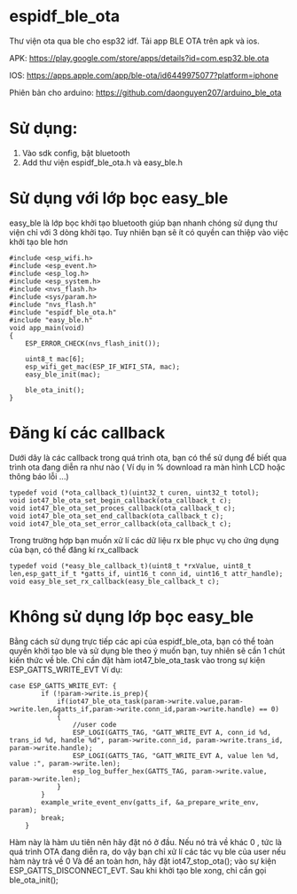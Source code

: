 # espidf_ble_ota
Thư viện ota qua ble cho esp32 idf. Tải app BLE OTA trên apk và ios.

APK: https://play.google.com/store/apps/details?id=com.esp32.ble.ota

IOS: https://apps.apple.com/app/ble-ota/id6449975077?platform=iphone

Phiên bản cho arduino: https://github.com/daonguyen207/arduino_ble_ota

# Sử dụng:
1. Vào sdk config, bật bluetooth
2. Add thư viện espidf_ble_ota.h và easy_ble.h

# Sử dụng với lớp bọc easy_ble
easy_ble là lớp bọc khởi tạo bluetooth giúp bạn nhanh chóng sử dụng thư viện chỉ với 3 dòng khởi tạo. Tuy nhiên bạn sẽ ít có quyền can thiệp vào việc khởi tạo ble hơn
```
#include <esp_wifi.h>
#include <esp_event.h>
#include <esp_log.h>
#include <esp_system.h>
#include <nvs_flash.h>
#include <sys/param.h>
#include "nvs_flash.h"
#include "espidf_ble_ota.h"
#include "easy_ble.h"
void app_main(void)
{
    ESP_ERROR_CHECK(nvs_flash_init());
    
    uint8_t mac[6];
    esp_wifi_get_mac(ESP_IF_WIFI_STA, mac);
    easy_ble_init(mac);

    ble_ota_init();
}
```
# Đăng kí các callback
Dưới dây là các callback trong quá trình ota, bạn có thể sử dụng để biết qua trình ota đang diễn ra như nào ( Ví dụ in % download ra màn hình LCD hoặc thông báo lỗi ...)
```
typedef void (*ota_callback_t)(uint32_t curen, uint32_t totol);
void iot47_ble_ota_set_begin_callback(ota_callback_t c);
void iot47_ble_ota_set_proces_callback(ota_callback_t c);
void iot47_ble_ota_set_end_callback(ota_callback_t c);
void iot47_ble_ota_set_error_callback(ota_callback_t c);
```
Trong trường hợp bạn muốn xử lí các dữ liệu rx ble phục vụ cho ứng dụng của bạn, có thể đăng kí rx_callback
```
typedef void (*easy_ble_callback_t)(uint8_t *rxValue, uint8_t len,esp_gatt_if_t *gatts_if, uint16_t conn_id, uint16_t attr_handle);
void easy_ble_set_rx_callback(easy_ble_callback_t c);
```
# Không sử dụng lớp bọc easy_ble
Bằng cách sử dụng trực tiếp các api của espidf_ble_ota, bạn có thể toàn quyền khởi tạo ble và sử dụng ble theo ý muốn bạn, tuy nhiên sẽ cần 1 chút kiến thức về ble. Chỉ cần đặt hàm iot47_ble_ota_task vào trong sự kiện ESP_GATTS_WRITE_EVT
Ví dụ:
```
case ESP_GATTS_WRITE_EVT: {
        if (!param->write.is_prep){ 
            if(iot47_ble_ota_task(param->write.value,param->write.len,&gatts_if,param->write.conn_id,param->write.handle) == 0)
            {
                //user code
                ESP_LOGI(GATTS_TAG, "GATT_WRITE_EVT A, conn_id %d, trans_id %d, handle %d", param->write.conn_id, param->write.trans_id, param->write.handle);
                ESP_LOGI(GATTS_TAG, "GATT_WRITE_EVT A, value len %d, value :", param->write.len);
                esp_log_buffer_hex(GATTS_TAG, param->write.value, param->write.len);   
            }
        }
        example_write_event_env(gatts_if, &a_prepare_write_env, param);
        break;
    }
```
Hàm này là hàm ưu tiên nên hãy đặt nó ở đầu. Nếu nó trả về khác 0 , tức là quá trình OTA đang diễn ra, do vậy bạn chỉ xử lí các tác vụ ble của user nếu hàm này trả về 0
Và để an toàn hơn, hãy đặt  iot47_stop_ota(); vào sự kiện ESP_GATTS_DISCONNECT_EVT.
Sau khi khởi tạo ble xong, chỉ cần gọi ble_ota_init();

